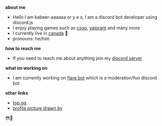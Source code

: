 **about me**

* Hello I am kabeer-aaaaaa or y e s, I am a discord bot developer using discord.js
* I enjoy playing games such as [csgo](https://store.steampowered.com/app/730/CounterStrike_Global_Offensive/), [valorant](https://playvalorant.com/) and many more
* I currently live in [canada](https://www.google.com/maps/place/Canada/@54.723166,-113.7191257,4z/data=!3m1!4b1!4m5!3m4!1s0x4b0d03d337cc6ad9:0x9968b72aa2438fa5!8m2!3d56.130366!4d-106.346771) 🍁
* pronouns: he/him

**how to reach me**

* If you need to reach me about anything join my [discord server](https://discord.gg/vefKwUqR)

**what im working on**

* I am currently working on [flare bot](https://dsc.gg/flarebot) which is a moderation/fun discord bot

**other links**

* [top.gg](https://top.gg/bot/719684334520631318)
* [profile picture drawn by](https://www.instagram.com/lilchiefdraws/)


😳👋
